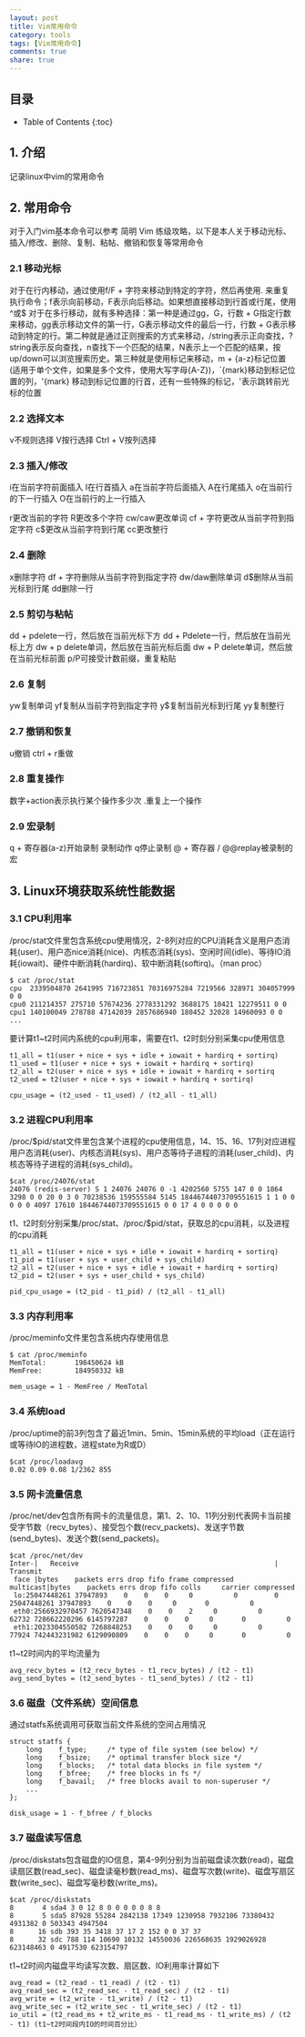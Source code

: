 ```yaml
---
layout: post
title: Vim常用命令
category: tools
tags: [Vim常用命令]
comments: true
share: true
---
```

## 目录 ##

* Table of Contents
{:toc}

## 1. 介绍 ##
记录linux中vim的常用命令

## 2. 常用命令 ##
对于入门vim基本命令可以参考 简明 Vim 练级攻略，以下是本人关于移动光标、插入/修改、删除、复制、粘帖、撤销和恢复等常用命令

### 2.1 移动光标

对于在行内移动，通过使用f/F + 字符来移动到特定的字符，然后再使用. 来重复执行命令；f表示向前移动，F表示向后移动。如果想直接移动到行首或行尾，使用^或$
对于在多行移动，就有多种选择：第一种是通过gg，G，行数 + G指定行数来移动，gg表示移动文件的第一行，G表示移动文件的最后一行，行数 + G表示移动到特定的行。第二种就是通过正则搜索的方式来移动，/string表示正向查找，?string表示反向查找，n查找下一个匹配的结果，N表示上一个匹配的结果，按up/down可以浏览搜索历史。第三种就是使用标记来移动，m + {a-z}标记位置(适用于单个文件，如果是多个文件，使用大写字母{A-Z})，`{mark}移动到标记位置的列，'{mark} 移动到标记位置的行首，还有一些特殊的标记，'表示跳转前光标的位置

### 2.2 选择文本
v不规则选择
V按行选择
Ctrl + V按列选择

### 2.3 插入/修改
i在当前字符前面插入
I在行首插入
a在当前字符后面插入
A在行尾插入
o在当前行的下一行插入
O在当前行的上一行插入

r更改当前的字符
R更改多个字符
cw/caw更改单词
cf + 字符更改从当前字符到指定字符
c$更改从当前字符到行尾
cc更改整行

### 2.4 删除
x删除字符
df + 字符删除从当前字符到指定字符
dw/daw删除单词
d$删除从当前光标到行尾
dd删除一行

### 2.5 剪切与粘帖
dd + pdelete一行，然后放在当前光标下方
dd + Pdelete一行，然后放在当前光标上方
dw + p delete单词，然后放在当前光标后面
dw + P delete单词，然后放在当前光标前面
p/P可接受计数前缀，重复粘贴

### 2.6 复制
yw复制单词
yf复制从当前字符到指定字符
y$复制当前光标到行尾
yy复制整行

### 2.7 撤销和恢复
u撤销
ctrl + r重做

### 2.8 重复操作
数字+action表示执行某个操作多少次
.重复上一个操作

### 2.9 宏录制
q + 寄存器(a-z)开始录制
录制动作
q停止录制
@ + 寄存器 / @@replay被录制的宏

## 3. Linux环境获取系统性能数据 ##

### 3.1 CPU利用率
/proc/stat文件里包含系统cpu使用情况，2-8列对应的CPU消耗含义是用户态消耗(user)、用户态nice消耗(nice)、内核态消耗(sys)、空闲时间(idle)、等待IO消耗(iowait)、硬件中断消耗(hardirq)、软中断消耗(softirq)。（man proc）

```
$ cat /proc/stat
cpu  2339504870 2641995 716723851 70316975284 7219566 328971 304057999 0 0
cpu0 211214357 275710 57674236 2778331292 3688175 10421 12279511 0 0
cpu1 140100049 278788 47142039 2857686940 180452 32028 14960093 0 0
...
```
要计算t1~t2时间内系统的cpu利用率，需要在t1、t2时刻分别采集cpu使用信息

```
t1_all = t1(user + nice + sys + idle + iowait + hardirq + sortirq)
t1_used = t1(user + nice + sys + iowait + hardirq + sortirq)
t2_all = t2(user + nice + sys + idle + iowait + hardirq + sortirq
t2_used = t2(user + nice + sys + iowait + hardirq + sortirq)

cpu_usage = (t2_used - t1_used) / (t2_all - t1_all)
```

### 3.2 进程CPU利用率

/proc/$pid/stat文件里包含某个进程的cpu使用信息，14、15、16、17列对应进程用户态消耗(user)、内核态消耗(sys)、用户态等待子进程的消耗(user_child)、内核态等待子进程的消耗(sys_child)。

```
$cat /proc/24076/stat
24076 (redis-server) S 1 24076 24076 0 -1 4202560 5755 147 0 0 1864 3298 0 0 20 0 3 0 70238536 159555584 5145 18446744073709551615 1 1 0 0 0 0 0 4097 17610 18446744073709551615 0 0 17 4 0 0 0 0 0
```
t1、t2时刻分别采集/proc/stat、/proc/$pid/stat，获取总的cpu消耗，以及进程的cpu消耗

```
t1_all = t1(user + nice + sys + idle + iowait + hardirq + sortirq)
t1_pid = t1(user + sys + user_child + sys_child)
t2_all = t2(user + nice + sys + idle + iowait + hardirq + sortirq)
t2_pid = t2(user + sys + user_child + sys_child)

pid_cpu_usage = (t2_pid - t1_pid) / (t2_all - t1_all)
```

### 3.3 内存利用率
/proc/meminfo文件里包含系统内存使用信息

```
$ cat /proc/meminfo
MemTotal:       198450624 kB
MemFree:        184950332 kB

mem_usage = 1 - MemFree / MemTotal
```

### 3.4 系统load
/proc/uptime的前3列包含了最近1min、5min、15min系统的平均load（正在运行或等待IO的进程数，进程state为R或D）

```
$cat /proc/loadavg
0.02 0.09 0.08 1/2362 855
```

### 3.5 网卡流量信息
/proc/net/dev包含所有网卡的流量信息，第1、2、10、11列分别代表网卡当前接受字节数（recv_bytes）、接受包个数(recv_packets)、发送字节数(send_bytes)、发送个数(send_packets)。

```
$cat /proc/net/dev
Inter-|   Receive                                                |  Transmit
 face |bytes    packets errs drop fifo frame compressed multicast|bytes    packets errs drop fifo colls     carrier compressed
 lo:25047448261 37947893    0    0    0     0          0         0 25047448261 37947893    0    0    0     0       0          0
 eth0:2566932970457 7620547348    0    0    2     0          0     62732 728662220296 6145797287    0    0    0     0       0          0
 eth1:2023304550582 7268848253    0    0    0     0          0     77924 742443231982 6129090809    0    0    0     0       0          0
```
t1~t2时间内的平均流量为

```
avg_recv_bytes = (t2_recv_bytes - t1_recv_bytes) / (t2 - t1)
avg_send_bytes = (t2_send_bytes - t1_send_bytes) / (t2 - t1)
```

### 3.6 磁盘（文件系统）空间信息
通过statfs系统调用可获取当前文件系统的空间占用情况

```
struct statfs {
    long    f_type;     /* type of file system (see below) */
    long    f_bsize;    /* optimal transfer block size */
    long    f_blocks;   /* total data blocks in file system */
    long    f_bfree;    /* free blocks in fs */
    long    f_bavail;   /* free blocks avail to non-superuser */
    ...
};

disk_usage = 1 - f_bfree / f_blocks
```

### 3.7 磁盘读写信息
/proc/diskstats包含磁盘的IO信息，第4-9列分别为当前磁盘读次数(read)，磁盘读扇区数(read_sec)、磁盘读毫秒数(read_ms)、磁盘写次数(write)、磁盘写扇区数(write_sec)、磁盘写毫秒数(write_ms)。

```
$cat /proc/diskstats
8       4 sda4 3 0 12 8 0 0 0 0 0 8 8
8       5 sda5 87928 55284 2842138 17349 1230958 7932106 73380432 4931382 0 503343 4947504
8      16 sdb 393 35 3418 37 17 2 152 0 0 37 37
8      32 sdc 788 114 10690 10132 14550036 226568635 1929026928 623148463 0 4917530 623154797
```
t1~t2时间内磁盘平均读写次数、扇区数、IO利用率计算如下

```
avg_read = (t2_read - t1_read) / (t2 - t1)
avg_read_sec = (t2_read_sec - t1_read_sec) / (t2 - t1)
avg_write = (t2_write - t1_write) / (t2 - t1)
avg_write_sec = (t2_write_sec - t1_write_sec) / (t2 - t1)
io_util = (t2_read_ms + t2_write_ms - t1_read_ms - t1_write_ms) / (t2 - t1) (t1~t2时间段内IO的时间百分比）
```
